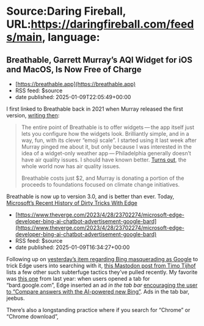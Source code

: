 # Source:Daring Fireball, URL:https://daringfireball.com/feeds/main, language:

## Breathable, Garrett Murray’s AQI Widget for iOS and MacOS, Is Now Free of Charge
 - [https://breathable.app](https://breathable.app)
 - RSS feed: $source
 - date published: 2025-01-09T22:05:49+00:00

<p>I first linked to Breathable back in 2021 when Murray released the first version, <a href="https://daringfireball.net/linked/2021/07/21/breathable">writing then</a>: </p>

<blockquote>
  <p>The entire point of Breathable is to offer widgets — the app
itself just lets you configure how the widgets look. Brilliantly
simple, and in a way, fun, with its clever “emoji scale”. I
started using it last week after Murray pinged me about it, but
only because I was interested in the idea of a widget-only weather
app — Philadelphia generally doesn’t have air quality issues. I
should have known better. <a href="https://twitter.com/gruber/status/1417614057813725185">Turns out</a>, the whole world now has air
quality issues.</p>

<p>Breathable costs just $2, and Murray is donating a portion of the
proceeds to foundations focused on climate change initiatives.</p>
</blockquote>

<p>Breathable is now up to version 3.0, and is better than ever. Today, <a href="https://www.threads.net/@garrettmurray

## Microsoft’s Recent History of Dirty Tricks With Edge
 - [https://www.theverge.com/2023/4/28/23702274/microsoft-edge-developer-bing-ai-chatbot-advertisement-google-bard](https://www.theverge.com/2023/4/28/23702274/microsoft-edge-developer-bing-ai-chatbot-advertisement-google-bard)
 - RSS feed: $source
 - date published: 2025-01-09T16:34:27+00:00

<p>Following up on <a href="https://daringfireball.net/linked/2025/01/08/bing-google-masquerade">yesterday’s item regarding Bing masquerading as Google</a> to trick Edge users into searching with it, <a href="https://fosstodon.org/@krinkle/113795844747185778">this Mastodon post from Timo Tijhof</a> lists a few other such subterfuge tactics they’ve pulled recently. My favorite was <a href="https://www.theverge.com/2023/4/28/23702274/microsoft-edge-developer-bing-ai-chatbot-advertisement-google-bard">this one</a> from last year: when users opened a tab for “bard.google.com”, Edge inserted an ad <em>in the tab bar</em> <a href="https://www.theverge.com/2023/4/28/23702274/microsoft-edge-developer-bing-ai-chatbot-advertisement-google-bard">encouraging the user to “Compare answers with the AI-powered new Bing”</a>. Ads in the tab bar, jeebus.</p>

<p>There’s also a longstanding practice where if you search for “Chrome” or “Chrome download”, <a href="https://www.theverge.com/2021/12/2/22813

